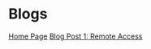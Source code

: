 # Blogs

[Home Page](https://ashishsdalvi.github.io/cse15l-lab-reports/index)
[Blog Post 1: Remote Access](https://ashishsdalvi.github.io/cse15l-lab-reports/blog_post_1)

